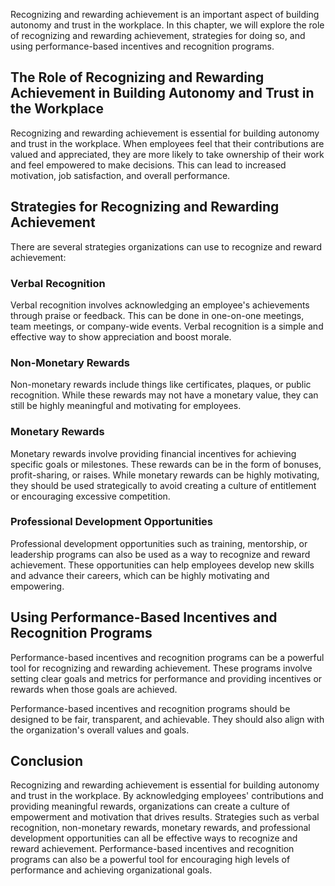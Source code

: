 
Recognizing and rewarding achievement is an important aspect of building autonomy and trust in the workplace. In this chapter, we will explore the role of recognizing and rewarding achievement, strategies for doing so, and using performance-based incentives and recognition programs.

The Role of Recognizing and Rewarding Achievement in Building Autonomy and Trust in the Workplace
-------------------------------------------------------------------------------------------------

Recognizing and rewarding achievement is essential for building autonomy and trust in the workplace. When employees feel that their contributions are valued and appreciated, they are more likely to take ownership of their work and feel empowered to make decisions. This can lead to increased motivation, job satisfaction, and overall performance.

Strategies for Recognizing and Rewarding Achievement
----------------------------------------------------

There are several strategies organizations can use to recognize and reward achievement:

### Verbal Recognition

Verbal recognition involves acknowledging an employee's achievements through praise or feedback. This can be done in one-on-one meetings, team meetings, or company-wide events. Verbal recognition is a simple and effective way to show appreciation and boost morale.

### Non-Monetary Rewards

Non-monetary rewards include things like certificates, plaques, or public recognition. While these rewards may not have a monetary value, they can still be highly meaningful and motivating for employees.

### Monetary Rewards

Monetary rewards involve providing financial incentives for achieving specific goals or milestones. These rewards can be in the form of bonuses, profit-sharing, or raises. While monetary rewards can be highly motivating, they should be used strategically to avoid creating a culture of entitlement or encouraging excessive competition.

### Professional Development Opportunities

Professional development opportunities such as training, mentorship, or leadership programs can also be used as a way to recognize and reward achievement. These opportunities can help employees develop new skills and advance their careers, which can be highly motivating and empowering.

Using Performance-Based Incentives and Recognition Programs
-----------------------------------------------------------

Performance-based incentives and recognition programs can be a powerful tool for recognizing and rewarding achievement. These programs involve setting clear goals and metrics for performance and providing incentives or rewards when those goals are achieved.

Performance-based incentives and recognition programs should be designed to be fair, transparent, and achievable. They should also align with the organization's overall values and goals.

Conclusion
----------

Recognizing and rewarding achievement is essential for building autonomy and trust in the workplace. By acknowledging employees' contributions and providing meaningful rewards, organizations can create a culture of empowerment and motivation that drives results. Strategies such as verbal recognition, non-monetary rewards, monetary rewards, and professional development opportunities can all be effective ways to recognize and reward achievement. Performance-based incentives and recognition programs can also be a powerful tool for encouraging high levels of performance and achieving organizational goals.

